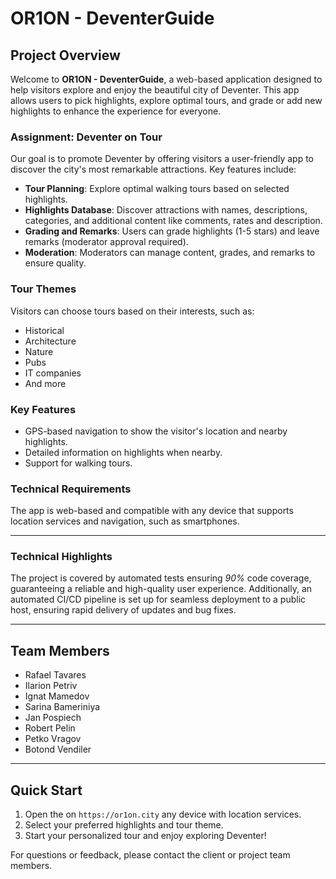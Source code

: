 # OR1ON - DeventerGuide

## Project Overview
Welcome to **OR1ON - DeventerGuide**, a web-based application designed to help visitors explore and enjoy the beautiful city of Deventer. 
This app allows users to pick highlights, explore optimal tours, and grade or add new highlights to enhance the experience for everyone.

### Assignment: Deventer on Tour
Our goal is to promote Deventer by offering visitors a user-friendly app to discover the city's most remarkable attractions. Key features include:
- **Tour Planning**: Explore optimal walking tours based on selected highlights.
- **Highlights Database**: Discover attractions with names, descriptions, categories, and additional content like comments, rates and description.
- **Grading and Remarks**: Users can grade highlights (1-5 stars) and leave remarks (moderator approval required).
- **Moderation**: Moderators can manage content, grades, and remarks to ensure quality.

### Tour Themes
Visitors can choose tours based on their interests, such as:
- Historical
- Architecture
- Nature
- Pubs
- IT companies
- And more

### Key Features
- GPS-based navigation to show the visitor's location and nearby highlights.
- Detailed information on highlights when nearby.
- Support for walking tours.

### Technical Requirements
The app is web-based and compatible with any device that supports location services and navigation, such as smartphones.

---

### Technical Highlights

The project is covered by automated tests ensuring *90%* code coverage,
guaranteeing a reliable and high-quality user experience.
Additionally, an automated CI/CD pipeline is set up for seamless deployment to a public host,
ensuring rapid delivery of updates and bug fixes.

---

## Team Members
- Rafael Tavares
- Ilarion Petriv
- Ignat Mamedov
- Sarina Bameriniya
- Jan Pospiech
- Robert Pelin
- Petko Vragov
- Botond Vendiler


---

## Quick Start
1. Open the on `https://or1on.city` any device with location services.
2. Select your preferred highlights and tour theme.
3. Start your personalized tour and enjoy exploring Deventer!

For questions or feedback, please contact the client or project team members.
